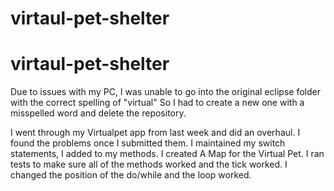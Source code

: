 # virtaul-pet-shelter
# virtaul-pet-shelter
Due to issues with my PC, I was unable to go into the original eclipse folder with the correct spelling of "virtual"  So I had to create a new one with a misspelled word and delete the repository.

I went through my Virtualpet app from last week and did an overhaul.  I found the problems once I submitted them.  I maintained my switch statements, I added to my methods.  I created A Map for the Virtual Pet. I ran tests to make sure all of the methods worked and the tick worked. 
I changed the position of the do/while and the loop worked. 
